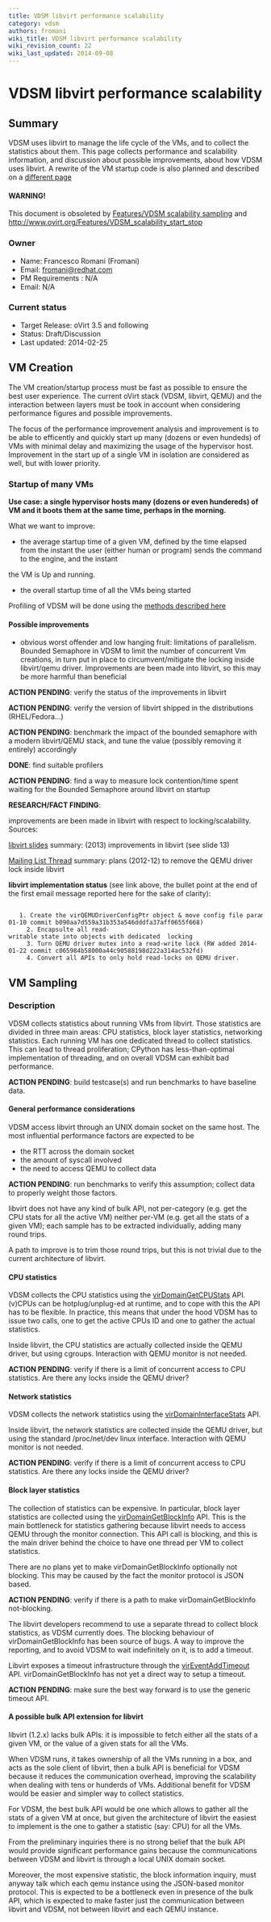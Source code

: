 ```yaml
---
title: VDSM libvirt performance scalability
category: vdsm
authors: fromani
wiki_title: VDSM libvirt performance scalability
wiki_revision_count: 22
wiki_last_updated: 2014-09-08
---
```


# VDSM libvirt performance scalability

## Summary

VDSM uses libvirt to manage the life cycle of the VMs, and to collect the statistics about them. This page collects performance and scalability information, and discussion about possible improvements, about how VDSM uses libvirt. A rewrite of the VM startup code is also planned and described on a [different page](/develop/developer-guide/vdsm/vm-startup/)

#### WARNING!

This document is obsoleted by [Features/VDSM scalability sampling](/develop/developer-guide/vdsm/scalability-sampling/) and <http://www.ovirt.org/Features/VDSM_scalability_start_stop>

### Owner

*   Name: Francesco Romani (Fromani)
*   Email: <fromani@redhat.com>
*   PM Requirements : N/A
*   Email: N/A

### Current status

*   Target Release: oVirt 3.5 and following
*   Status: Draft/Discussion
*   Last updated: 2014-02-25

## VM Creation

The VM creation/startup process must be fast as possible to ensure the best user experience. The current oVirt stack (VDSM, libvirt, QEMU) and the interaction between layers must be took in account when considering performance figures and possible improvements.

The focus of the performance improvement analysis and improvement is to be able to efficently and quickly start up many (dozens or even hundeds) of VMs with minimal delay and maximizing the usage of the hypervisor host. Improvement in the start up of a single VM in isolation are considered as well, but with lower priority.

### Startup of many VMs

**Use case: a single hypervisor hosts many (dozens or even hundereds) of VM and it boots them at the same time, perhaps in the morning.**

What we want to improve:

*   the average startup time of a given VM, defined by the time elapsed from the instant the user (either human or program) sends the command to the engine, and the instant

the VM is Up and running.

*   the overall startup time of all the VMs being started

Profiling of VDSM will be done using the [methods described here](/develop/developer-guide/vdsm/profiling-vdsm/)

#### Possible improvements

*   obvious worst offender and low hanging fruit: limitations of parallelism. Bounded Semaphore in VDSM to limit the number of concurrent Vm creations, in turn put in place to circumvent/mitigate the locking inside libvirt/qemu driver. Improvements are been made into libvirt, so this may be more harmful than beneficial

**ACTION PENDING**: verify the status of the improvements in libvirt

**ACTION PENDING**: verify the version of libvirt shipped in the distributions (RHEL/Fedora...)

**ACTION PENDING**: benchmark the impact of the bounded semaphore with a modern libvirt/QEMU stack, and tune the value (possibly removing it entirely) accordingly

**DONE**: find suitable profilers

**ACTION PENDING**: find a way to measure lock contention/time spent waiting for the Bounded Semaphore around libvirt on startup

**RESEARCH/FACT FINDING**:

improvements are been made in libvirt with respect to locking/scalability. Sources:

[libvirt slides](http://events.linuxfoundation.org/sites/events/files/cojp13_privoznik.pdf) summary: (2013) improvements in libvirt (see slide 13)

[Mailing List Thread](http://www.redhat.com/archives/libvir-list/2012-December/msg00717.html) summary: plans (2012-12) to remove the QEMU driver lock inside libvirt

**libvirt implementation status** (see link above, the bullet point at the end of the first email message reported here for the sake of clarity):

         1. Create the virQEMUDriverConfigPtr object & move config file parameters into that. (seems done 2013-01-10 commit b090aa7d559a31b353a546dddfa37aff0655f668)
         2. Encapsulte all read-writable state into objects with dedicated  locking
         3. Turn QEMU driver mutex into a read-write lock (RW added 2014-01-22 commit c065984b58000a44c90588198d222a314ac532fd)
         4. Convert all APIs to only hold read-locks on QEMU driver.

## VM Sampling

### Description

VDSM collects statistics about running VMs from libvirt. Those statistics are divided in three main areas: CPU statistics, block layer statistics, networking statistics. Each running VM has one dedicated thread to collect statistics. This can lead to thread proliferation; CPython has less-than-optimal implementation of threading, and on overall VDSM can exhibit bad performance.

**ACTION PENDING**: build testcase(s) and run benchmarks to have baseline data.

#### General performance considerations

VDSM access libvirt through an UNIX domain socket on the same host. The most influential performance factors are expected to be

*   the RTT across the domain socket
*   the amount of syscall involved
*   the need to access QEMU to collect data

**ACTION PENDING**: run benchmarks to verify this assumption; collect data to properly weight those factors.

libvirt does not have any kind of bulk API, not per-category (e.g. get the CPU stats for all the active VM) neither per-VM (e.g. get all the stats of a given VM); each sample has to be extracted individually, adding many round trips.

A path to improve is to trim those round trips, but this is not trivial due to the current architecture of libvirt.

#### CPU statistics

VDSM collects the CPU statistics using the [virDomainGetCPUStats](http://libvirt.org/html/libvirt-libvirt.html#virDomainGetCPUStats) API. (v)CPUs can be hotplug/unplug-ed at runtime, and to cope with this the API has to be flexible. In practice, this means that under the hood VDSM has to issue two calls, one to get the active CPUs ID and one to gather the actual statistics.

Inside libvirt, the CPU statistics are actually collected inside the QEMU driver, but using cgroups. Interaction with QEMU monitor is not needed.

**ACTION PENDING**: verify if there is a limit of concurrent access to CPU statistics. Are there any locks inside the QEMU driver?

#### Network statistics

VDSM collects the network statistics using the [virDomainInterfaceStats](http://libvirt.org/html/libvirt-libvirt.html#virDomainInterfaceStats) API.

Inside libvirt, the network statistics are collected inside the QEMU driver, but using the standard /proc/net/dev linux interface. Interaction with QEMU monitor is not needed.

**ACTION PENDING**: verify if there is a limit of concurrent access to CPU statistics. Are there any locks inside the QEMU driver?

#### Block layer statistics

The collection of statistics can be expensive. In particular, block layer statistics are collected using the [virDomainGetBlockInfo](http://libvirt.org/html/libvirt-libvirt.html#virDomainGetBlockInfo) API. This is the main bottleneck for statistics gathering because libvirt needs to access QEMU through the monitor connection. This API call is blocking, and this is the main driver behind the choice to have one thread per VM to collect statistics.

There are no plans yet to make virDomainGetBlockInfo optionally not blocking. This may be caused by the fact the monitor protocol is JSON based.

**ACTION PENDING**: verify if there is a path to make virDomainGetBlockInfo not-blocking.

The libvirt developers recommend to use a separate thread to collect block statistics, as VDSM currently does. The blocking behaviour of virDomainGetBlockInfo has been source of bugs. A way to improve the reporting, and to avoid VDSM to wait indefinitely on it, is to add a timeout.

Libvirt exposes a timeout infrastructure through the [virEventAddTimeout](http://libvirt.org/html/libvirt-libvirt.html#virEventAddTimeout) API. virDomainGetBlockInfo has not yet a direct way to setup a timeout.

**ACTION PENDING**: make sure the best way forward is to use the generic timeout API.

#### A possible bulk API extension for libvirt

libvirt (1.2.x) lacks bulk APIs: it is impossible to fetch either all the stats of a given VM, or the value of a given stats for all the VMs.

When VDSM runs, it takes ownership of all the VMs running in a box, and acts as the sole client of libvirt, then a bulk API is beneficial for VDSM because it reduces the communication overhead, improving the scalability when dealing with tens or hunderds of VMs. Additional benefit for VDSM would be easier and simpler way to collect statistics.

For VDSM, the best bulk API would be one which allows to gather all the stats of a given VM at once, but given the architecture of libvirt the easiest to implement is the one to gather a statistic (say: CPU) for all the VMs.

From the preliminary inquiries there is no strong belief that the bulk API would provide significant performance gains because the communications between VDSM and libvirt is through a local UNIX domain socket.

Moreover, the most expensive statistic, the block information inquiry, must anyway talk which each qemu instance using the JSON-based monitor protocol. This is expected to be a bottleneck even in presence of the bulk API, which is expected to make faster just the communication between libvirt and VDSM, not between libvirt and each QEMU instance.
